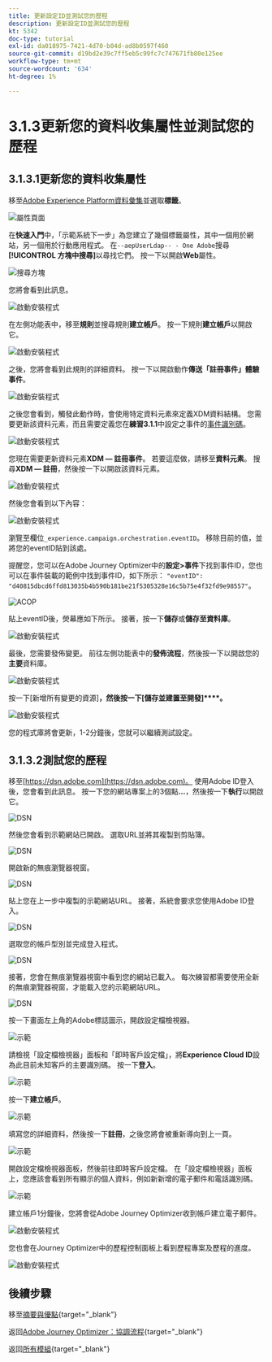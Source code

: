 ```yaml
---
title: 更新設定ID並測試您的歷程
description: 更新設定ID並測試您的歷程
kt: 5342
doc-type: tutorial
exl-id: da018975-7421-4d70-b04d-ad8b0597f460
source-git-commit: d19bd2e39c7ff5eb5c99fc7c747671fb80e125ee
workflow-type: tm+mt
source-wordcount: '634'
ht-degree: 1%

---
```


# 3.1.3更新您的資料收集屬性並測試您的歷程

## 3.1.3.1更新您的資料收集屬性

移至[Adobe Experience Platform資料彙集](https://experience.adobe.com/data-collection/home)並選取&#x200B;**標籤**。

![屬性頁面](./../../../../modules/delivery-activation/datacollection/dc1.1/images/launch1.png)

在&#x200B;**快速入門**&#x200B;中，「示範系統下一步」為您建立了幾個標籤屬性，其中一個用於網站，另一個用於行動應用程式。 在`--aepUserLdap-- - One Adobe`搜尋&#x200B;**[!UICONTROL 方塊中搜尋]**&#x200B;以尋找它們。 按一下以開啟&#x200B;**Web**&#x200B;屬性。

![搜尋方塊](./../../../../modules/delivery-activation/datacollection/dc1.1/images/property6.png)

您將會看到此訊息。

![啟動安裝程式](./images/rule1.png)

在左側功能表中，移至&#x200B;**規則**&#x200B;並搜尋規則&#x200B;**建立帳戶**。 按一下規則&#x200B;**建立帳戶**&#x200B;以開啟它。

![啟動安裝程式](./images/rule2.png)

之後，您將會看到此規則的詳細資料。 按一下以開啟動作&#x200B;**傳送「註冊事件」體驗事件**。

![啟動安裝程式](./images/rule3.png)

之後您會看到，觸發此動作時，會使用特定資料元素來定義XDM資料結構。 您需要更新該資料元素，而且需要定義您在&#x200B;**練習3.1.1**&#x200B;中設定之事件的[事件識別碼](./ex1.md)。

![啟動安裝程式](./images/rule4.png)

您現在需要更新資料元素&#x200B;**XDM — 註冊事件**。 若要這麼做，請移至&#x200B;**資料元素**。 搜尋&#x200B;**XDM — 註冊**，然後按一下以開啟該資料元素。

![啟動安裝程式](./images/rule5.png)

然後您會看到以下內容：

![啟動安裝程式](./images/rule6.png)

瀏覽至欄位`_experience.campaign.orchestration.eventID`。 移除目前的值，並將您的eventID貼到該處。

提醒您，您可以在Adobe Journey Optimizer中的&#x200B;**設定>事件**&#x200B;下找到事件ID，您也可以在事件裝載的範例中找到事件ID，如下所示： `"eventID": "d40815dbcd6ffd813035b4b590b181be21f5305328e16c5b75e4f32fd9e98557"`。

![ACOP](./images/payloadeventID.png)

貼上eventID後，熒幕應如下所示。 接著，按一下&#x200B;**儲存**&#x200B;或&#x200B;**儲存至資料庫**。

![啟動安裝程式](./images/rule7.png)

最後，您需要發佈變更。 前往左側功能表中的&#x200B;**發佈流程**，然後按一下以開啟您的&#x200B;**主要**&#x200B;資料庫。

![啟動安裝程式](./images/rule8.png)

按一下[新增所有變更的資源]**，然後按一下[儲存並建置至開發]****。**

![啟動安裝程式](./images/rule9.png)

您的程式庫將會更新，1-2分鐘後，您就可以繼續測試設定。

## 3.1.3.2測試您的歷程

移至[https://dsn.adobe.com](https://dsn.adobe.com)。 使用Adobe ID登入後，您會看到此訊息。 按一下您的網站專案上的3個點&#x200B;**...**，然後按一下&#x200B;**執行**&#x200B;以開啟它。

![DSN](./../../datacollection/dc1.1/images/web8.png)

然後您會看到示範網站已開啟。 選取URL並將其複製到剪貼簿。

![DSN](../../../getting-started/gettingstarted/images/web3.png)

開啟新的無痕瀏覽器視窗。

![DSN](../../../getting-started/gettingstarted/images/web4.png)

貼上您在上一步中複製的示範網站URL。 接著，系統會要求您使用Adobe ID登入。

![DSN](../../../getting-started/gettingstarted/images/web5.png)

選取您的帳戶型別並完成登入程式。

![DSN](../../../getting-started/gettingstarted/images/web6.png)

接著，您會在無痕瀏覽器視窗中看到您的網站已載入。 每次練習都需要使用全新的無痕瀏覽器視窗，才能載入您的示範網站URL。

![DSN](../../../getting-started/gettingstarted/images/web7.png)

按一下畫面左上角的Adobe標誌圖示，開啟設定檔檢視器。

![示範](./../../../../modules/delivery-activation/datacollection/dc1.2/images/pv1.png)

請檢視「設定檔檢視器」面板和「即時客戶設定檔」，將&#x200B;**Experience Cloud ID**&#x200B;設為此目前未知客戶的主要識別碼。 按一下&#x200B;**登入**。

![示範](./../../../../modules/delivery-activation/datacollection/dc1.2/images/pv2.png)

按一下&#x200B;**建立帳戶**。

![示範](./../../../../modules/delivery-activation/datacollection/dc1.2/images/pv9.png)

填寫您的詳細資料，然後按一下&#x200B;**註冊**，之後您將會被重新導向到上一頁。

![示範](./../../../../modules/delivery-activation/datacollection/dc1.2/images/pv10.png)

開啟設定檔檢視器面板，然後前往即時客戶設定檔。 在「設定檔檢視器」面板上，您應該會看到所有顯示的個人資料，例如新新增的電子郵件和電話識別碼。

![示範](./../../../../modules/delivery-activation/datacollection/dc1.2/images/pv11.png)

建立帳戶1分鐘後，您將會從Adobe Journey Optimizer收到帳戶建立電子郵件。

![啟動安裝程式](./images/email.png)

您也會在Journey Optimizer中的歷程控制面板上看到歷程專案及歷程的進度。

![啟動安裝程式](./images/emaildash.png)

## 後續步驟

移至[摘要與優點](./summary.md){target="_blank"}

返回[Adobe Journey Optimizer：協調流程](./journey-orchestration-create-account.md){target="_blank"}

返回[所有模組](./../../../../overview.md){target="_blank"}
